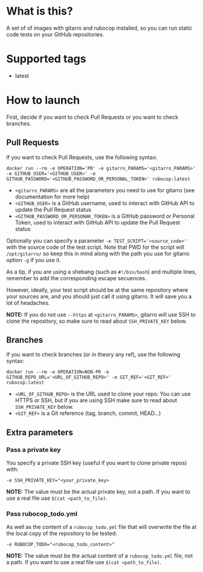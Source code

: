 # What is this?

A set of of images with gitarro and rubocop installed, so you can run static code tests on your GitHub repositories.

# Supported tags

- latest

# How to launch

First, decide if you want to check Pull Requests or you want to check branches.

## Pull Requests

If you want to check Pull Requests, use the following syntax:

```console
docker run --rm -e OPERATION='PR' -e gitarro_PARAMS='<gitarro_PARAMS>' -e GITHUB_USER='<GITHUB_USER>' -e GITHUB_PASSWORD='<GITHUB_PASSWORD_OR_PERSONAL_TOKEN>' rubocop:latest
```

* ```<gitarro_PARAMS>``` are all the parameters you need to use for gitarro (see documentation for more help)
* ```<GITHUB_USER>``` is a GitHub username, used to interact with GitHub API to update the Pull Request status
* ```<GITHUB_PASSWORD_OR_PERSONAK_TOKEN>``` is a GitHub password or Personal Token, used to interact with GitHub API to update the Pull Request status

Optionally you can specify a parameter ```-e TEST_SCRIPT='<source_code>'``` with the source code of the test script. Note that PWD for the script will ```/opt/gitarro/``` so keep this in mind along with the path you use for gitarro option ```-g``` if you use it.

As a tip, if you are using a shebang (such as ```#!/bin/bash```) and multiple lines, remember to add the corresponding escape secuences.

However, ideally, your test script should be at the same repository where your sources are, and you should just call it using gitarro. It will save you a lot of headaches.

**NOTE:** If you do not use ```--https``` at ```<gitarro_PARAMS>```, gitarro will use SSH to clone the repository, so make sure to read about ```SSH_PRIVATE_KEY``` below.

## Branches

If you want to check branches (or in theory any ref), use the following syntax:

```console
docker run --rm -e OPERATION=NON-PR -e GITHUB_REPO_URL='<URL_OF_GITHUB_REPO>' -e GIT_REF='<GIT_REF>' rubocop:latest
```

* ```<URL_OF_GITHUB_REPO>``` is the URL used to clone your repo. You can use HTTPS or SSH, but if you are using SSH make sure to read about ```SSH_PRIVATE_KEY``` below.
* ```<GIT_REF>``` is a Git reference (tag, branch, commit, HEAD...)

## Extra parameters

### Pass a private key

You specify a private SSH key (useful if you want to clone private repos) with:

```-e SSH_PRIVATE_KEY="<your_private_key>```

**NOTE:** The value must be the actual private key, not a path. If you want to use a real file use ```$(cat <path_to_file)```.

### Pass rubocop_todo.yml

As well as the content of a ```rubocop_todo.yml``` file that will overwrite the file at the local copy of the repository to be tested:

```-e RUBOCOP_TODO="<rubocop_todo_content>"```

**NOTE:** The value must be the actual content of a ```rubocop_todo.yml``` file, not a path. If you want to use a real file use ```$(cat <path_to_file)```.
